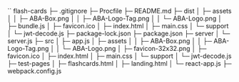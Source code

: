``
flash-cards
├─ .gitignore
├─ Procfile
├─ README.md
├─ dist
│  ├─ assets
│  │  ├─ ABA-Box.png
│  │  ├─ ABA-Logo-Tag.png
│  │  └─ ABA-Logo.png
│  ├─ bundle.js
│  ├─ favicon.ico
│  ├─ index.html
│  ├─ main.css
│  └─ support
│     └─ jwt-decode.js
├─ package-lock.json
├─ package.json
├─ server
│  └─ server.js
├─ src
│  ├─ app.js
│  ├─ assets
│  │  ├─ ABA-Box.png
│  │  ├─ ABA-Logo-Tag.png
│  │  └─ ABA-Logo.png
│  ├─ favicon-32x32.png
│  ├─ favicon.ico
│  ├─ index.html
│  ├─ main.css
│  └─ support
│     └─ jwt-decode.js
├─ test-pages
│  ├─ flashcards.html
│  ├─ landing.html
│  └─ react-app.js
├─ webpack.config.js
